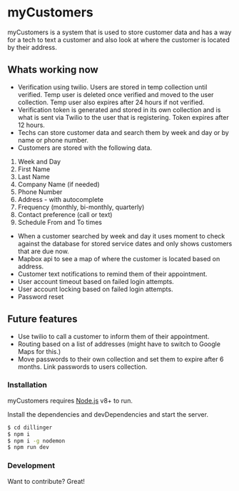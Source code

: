 # myCustomers

myCustomers is a system that is used to store customer data and has a way for a tech to text 
a customer and also look at where the customer is located by their address.

## Whats working now
  - Verification using twilio. Users are stored in temp collection until verified. Temp user is deleted once verified and moved to the user collection. Temp user also expires after 24 hours if not verified.
  - Verification token is generated and stored in its own collection and is what is sent via Twilio to the user that is registering. Token expires after 12 hours.
  - Techs can store customer data and search them by week and day or by name or phone number.
  - Customers are stored with the following data.
   1) Week and Day
   2) First Name
   3) Last Name
   4) Company Name (if needed)
   5) Phone Number
   6) Address - with autocomplete
   7) Frequency (monthly, bi-monthly, quarterly)
   8) Contact preference (call or text)
   9) Schedule From and To times
  - When a customer searched by week and day it uses moment to check against the database for stored service dates and only shows customers that are due now.
  - Mapbox api to see a map of where the customer is located based on address.
  - Customer text notifications to remind them of their appointment.
  - User account timeout based on failed login attempts.
  - User account locking based on failed login attempts.
  - Password reset

## Future features

  - Use twilio to call a customer to inform them of their appointment.
  - Routing based on a list of addresses (might have to switch to Google Maps for this.)
  - Move passwords to their own collection and set them to expire after 6 months. Link passwords to users collection.


### Installation

myCustomers requires [Node.js](https://nodejs.org/) v8+ to run.

Install the dependencies and devDependencies and start the server.

```sh
$ cd dillinger
$ npm i
$ npm i -g nodemon
$ npm run dev
```

### Development

Want to contribute? Great!




